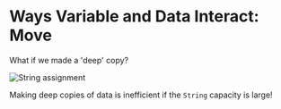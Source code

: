 # Ways Variable and Data Interact: Move

What if we made a 'deep' copy?

![String assignment](https://doc.rust-lang.org/book/img/trpl04-03.svg)

Making deep copies of data is inefficient if the `String` capacity is large!
